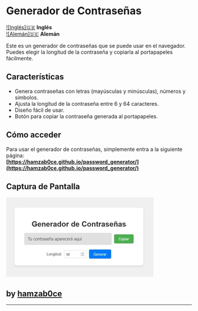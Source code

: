 # Generador de Contraseñas

[![Inglés]🇬🇧](README_en.md) **Inglés**  
[![Alemán]🇩🇪](README_de.md) **Alemán**

Este es un generador de contraseñas que se puede usar en el navegador. Puedes elegir la longitud de la contraseña y copiarla al portapapeles fácilmente.

## Características

- Genera contraseñas con letras (mayúsculas y minúsculas), números y símbolos.
- Ajusta la longitud de la contraseña entre 6 y 64 caracteres.
- Diseño fácil de usar.
- Botón para copiar la contraseña generada al portapapeles.

## Cómo acceder

Para usar el generador de contraseñas, simplemente entra a la siguiente página:  
**[https://hamzab0ce.github.io/password_generator/](https://hamzab0ce.github.io/password_generator/)**

## Captura de Pantalla

![Captura del Generador de Contraseñas](https://raw.githubusercontent.com/hamzab0ce/password_generator/refs/heads/main/image.jpg)

## by **[hamzab0ce](https://github.com/hamzab0ce)**

---
